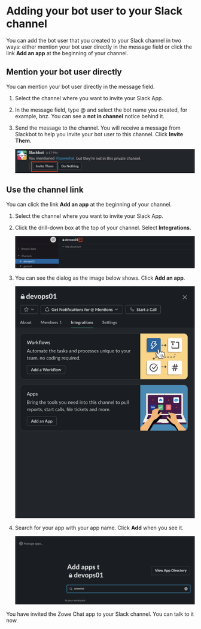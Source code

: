 # Adding your bot user to your Slack channel

You can add the bot user that you created to your Slack channel in two ways: either mention your bot user directly in the message field or click the link **Add an app** at the beginning of your channel.

## Mention your bot user directly 

You can mention your bot user directly in the message field.

1. Select the channel where you want to invite your Slack App.

2. In the message field, type @ and select the bot name you created, for example, bnz. You can see a **not in channel** notice behind it.

3. Send the message to the channel. You will receive a message from Slackbot to help you invite your bot user to this channel. Click **Invite Them**.

    ![Invite to channel](../../images/zowe-chat/slack_invitebot.png)

## Use the channel link

You can click the link **Add an app** at the beginning of your channel.

1. Select the channel where you want to invite your Slack App.

2. Click the drill-down box at the top of your channel. Select **Integrations**.

    ![Drill-down box](../../images/zowe-chat/slack_channelhead.png)

3. You can see the dialog as the image below shows. Click **Add an app**.

    ![Add an app](../../images/zowe-chat/slack_addapp.png)

4. Search for your app with your app name. Click **Add** when you see it.

    ![Add app to channel](../../images/zowe-chat/slack_add.png)


You have invited the Zowe Chat app to your Slack channel. You can talk to it now.


